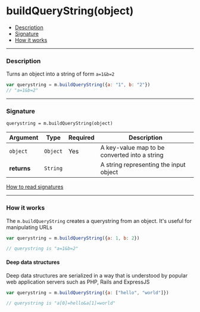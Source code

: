 <!--meta
Turns an object like {a: "1", b: "2"} into a string of form "a=1&b=2".
-->

# buildQueryString(object)

- [Description](#description)
- [Signature](#signature)
- [How it works](#how-it-works)

---

### Description

Turns an object into a string of form `a=1&b=2`

```javascript
var querystring = m.buildQueryString({a: "1", b: "2"})
// "a=1&b=2"
```

---

### Signature

`querystring = m.buildQueryString(object)`

Argument     | Type                                       | Required | Description
------------ | ------------------------------------------ | -------- | ---
`object`     | `Object`                                   | Yes      | A key-value map to be converted into a string
**returns**  | `String`                                   |          | A string representing the input object

[How to read signatures](signatures.md)

---

### How it works

The `m.buildQueryString` creates a querystring from an object. It's useful for manipulating URLs

```javascript
var querystring = m.buildQueryString({a: 1, b: 2})

// querystring is "a=1&b=2"
```

#### Deep data structures

Deep data structures are serialized in a way that is understood by popular web application servers such as PHP, Rails and ExpressJS

```javascript
var querystring = m.buildQueryString({a: ["hello", "world"]})

// querystring is "a[0]=hello&a[1]=world"
```


